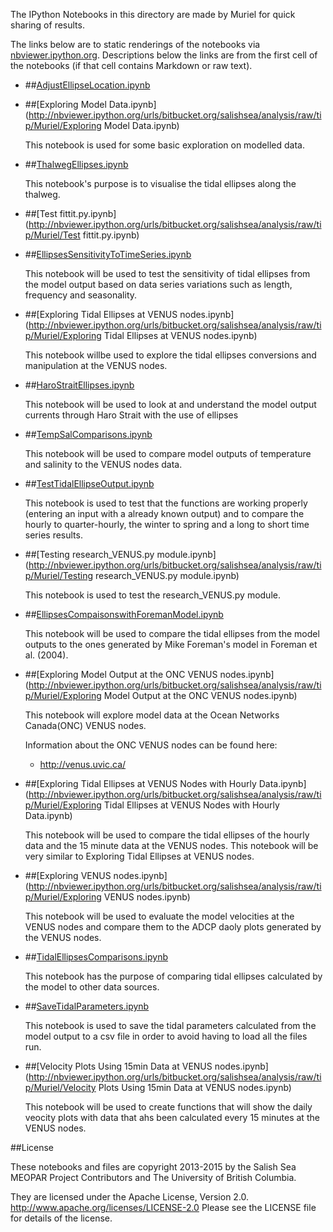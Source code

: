 The IPython Notebooks in this directory are made by Muriel for
quick sharing of results.

The links below are to static renderings of the notebooks via
[nbviewer.ipython.org](http://nbviewer.ipython.org/).
Descriptions below the links are from the first cell of the notebooks
(if that cell contains Markdown or raw text).

* ##[AdjustEllipseLocation.ipynb](http://nbviewer.ipython.org/urls/bitbucket.org/salishsea/analysis/raw/tip/Muriel/AdjustEllipseLocation.ipynb)  
    
* ##[Exploring Model Data.ipynb](http://nbviewer.ipython.org/urls/bitbucket.org/salishsea/analysis/raw/tip/Muriel/Exploring Model Data.ipynb)  
    
    This notebook is used for some basic exploration on modelled data.  

* ##[ThalwegEllipses.ipynb](http://nbviewer.ipython.org/urls/bitbucket.org/salishsea/analysis/raw/tip/Muriel/ThalwegEllipses.ipynb)  
    
    This notebook's purpose is to visualise the tidal ellipses along the thalweg.  

* ##[Test fittit.py.ipynb](http://nbviewer.ipython.org/urls/bitbucket.org/salishsea/analysis/raw/tip/Muriel/Test fittit.py.ipynb)  
    
* ##[EllipsesSensitivityToTimeSeries.ipynb](http://nbviewer.ipython.org/urls/bitbucket.org/salishsea/analysis/raw/tip/Muriel/EllipsesSensitivityToTimeSeries.ipynb)  
    
    This notebook will be used to test the sensitivity of tidal ellipses from the model output based on data series variations such as length, frequency and seasonality.  

* ##[Exploring Tidal Ellipses at VENUS nodes.ipynb](http://nbviewer.ipython.org/urls/bitbucket.org/salishsea/analysis/raw/tip/Muriel/Exploring Tidal Ellipses at VENUS nodes.ipynb)  
    
    This notebook willbe used to explore the tidal ellipses conversions and manipulation at the VENUS nodes.  

* ##[HaroStraitEllipses.ipynb](http://nbviewer.ipython.org/urls/bitbucket.org/salishsea/analysis/raw/tip/Muriel/HaroStraitEllipses.ipynb)  
    
    This notebook will be used to look at and understand the model output currents through Haro Strait with the use of ellipses  

* ##[TempSalComparisons.ipynb](http://nbviewer.ipython.org/urls/bitbucket.org/salishsea/analysis/raw/tip/Muriel/TempSalComparisons.ipynb)  
    
    This notebook will be used to compare model outputs of temperature and salinity to the VENUS nodes data.  

* ##[TestTidalEllipseOutput.ipynb](http://nbviewer.ipython.org/urls/bitbucket.org/salishsea/analysis/raw/tip/Muriel/TestTidalEllipseOutput.ipynb)  
    
    This notebook is used to test that the functions are working properly (entering an input with a already known output) and to compare the hourly to quarter-hourly, the winter to spring and a long to short time series results.  

* ##[Testing research_VENUS.py module.ipynb](http://nbviewer.ipython.org/urls/bitbucket.org/salishsea/analysis/raw/tip/Muriel/Testing research_VENUS.py module.ipynb)  
    
    This notebook is used to test the research_VENUS.py module.  

* ##[EllipsesCompaisonswithForemanModel.ipynb](http://nbviewer.ipython.org/urls/bitbucket.org/salishsea/analysis/raw/tip/Muriel/EllipsesCompaisonswithForemanModel.ipynb)  
    
    This notebook will be used to compare the tidal ellipses from the model outputs to the ones generated by Mike Foreman's model in Foreman et al. (2004).  

* ##[Exploring Model Output at the ONC VENUS nodes.ipynb](http://nbviewer.ipython.org/urls/bitbucket.org/salishsea/analysis/raw/tip/Muriel/Exploring Model Output at the ONC VENUS nodes.ipynb)  
    
    This notebook will explore model data at the Ocean Networks Canada(ONC) VENUS nodes.   
      
    Information about the ONC VENUS nodes can be found here:  
    * http://venus.uvic.ca/  

* ##[Exploring Tidal Ellipses at VENUS Nodes with Hourly Data.ipynb](http://nbviewer.ipython.org/urls/bitbucket.org/salishsea/analysis/raw/tip/Muriel/Exploring Tidal Ellipses at VENUS Nodes with Hourly Data.ipynb)  
    
    This notebook will be used to compare the tidal ellipses of the hourly data and the 15 minute data at the VENUS nodes. This notebook will be very similar to Exploring Tidal Ellipses at VENUS nodes.  

* ##[Exploring VENUS nodes.ipynb](http://nbviewer.ipython.org/urls/bitbucket.org/salishsea/analysis/raw/tip/Muriel/Exploring VENUS nodes.ipynb)  
    
    This notebook will be used to evaluate the model velocities at the VENUS nodes and compare them to the ADCP daoly plots generated by the VENUS nodes.  

* ##[TidalEllipsesComparisons.ipynb](http://nbviewer.ipython.org/urls/bitbucket.org/salishsea/analysis/raw/tip/Muriel/TidalEllipsesComparisons.ipynb)  
    
    This notebook has the purpose of comparing tidal ellipses calculated by the model to other data sources.  

* ##[SaveTidalParameters.ipynb](http://nbviewer.ipython.org/urls/bitbucket.org/salishsea/analysis/raw/tip/Muriel/SaveTidalParameters.ipynb)  
    
    This notebook is used to save the tidal parameters calculated from the model output to a csv file in order to avoid having to load all the files run.  

* ##[Velocity Plots Using 15min Data at VENUS nodes.ipynb](http://nbviewer.ipython.org/urls/bitbucket.org/salishsea/analysis/raw/tip/Muriel/Velocity Plots Using 15min Data at VENUS nodes.ipynb)  
    
    This notebook will be used to create functions that will show the daily veocity plots with data that ahs been calculated every 15 minutes at the VENUS nodes.  


##License

These notebooks and files are copyright 2013-2015
by the Salish Sea MEOPAR Project Contributors
and The University of British Columbia.

They are licensed under the Apache License, Version 2.0.
http://www.apache.org/licenses/LICENSE-2.0
Please see the LICENSE file for details of the license.
